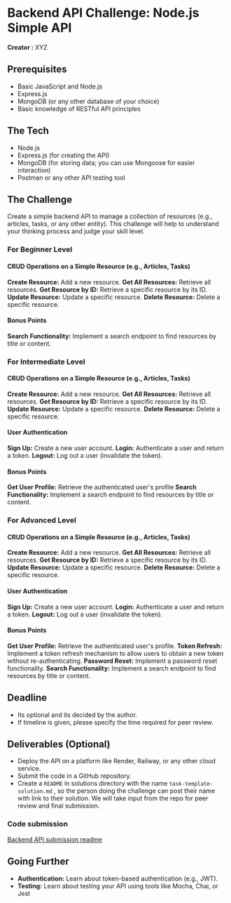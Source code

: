 # Backend API Challenge: Node.js Simple API

**Creator :** XYZ

## Prerequisites

- Basic JavaScript and Node.js
- Express.js
- MongoDB (or any other database of your choice)
- Basic knowledge of RESTful API principles

## The Tech

- Node.js
- Express.js (for creating the API)
- MongoDB (for storing data; you can use Mongoose for easier interaction)
- Postman or any other API testing tool

## The Challenge

Create a simple backend API to manage a collection of resources (e.g., articles, tasks, or any other entity). This challenge will help to understand your thinking process and judge your skill level.

### For Beginner Level

#### CRUD Operations on a Simple Resource (e.g., Articles, Tasks)

**Create Resource:** Add a new resource.
**Get All Resources:** Retrieve all resources.
**Get Resource by ID:** Retrieve a specific resource by its ID.
**Update Resource:** Update a specific resource.
**Delete Resource:** Delete a specific resource.

#### Bonus Points

**Search Functionality:** Implement a search endpoint to find resources by title or content.

### For Intermediate Level

#### CRUD Operations on a Simple Resource (e.g., Articles, Tasks)

**Create Resource:** Add a new resource.
**Get All Resources:** Retrieve all resources.
**Get Resource by ID:** Retrieve a specific resource by its ID.
**Update Resource:** Update a specific resource.
**Delete Resource:** Delete a specific resource.

#### User Authentication

**Sign Up:** Create a new user account.
**Login:** Authenticate a user and return a token.
**Logout:** Log out a user (invalidate the token).

#### Bonus Points

**Get User Profile:** Retrieve the authenticated user's profile
**Search Functionality:** Implement a search endpoint to find resources by title or content.

### For Advanced Level

#### CRUD Operations on a Simple Resource (e.g., Articles, Tasks)

**Create Resource:** Add a new resource.
**Get All Resources:** Retrieve all resources.
**Get Resource by ID:** Retrieve a specific resource by its ID.
**Update Resource:** Update a specific resource.
**Delete Resource:** Delete a specific resource.

#### User Authentication

**Sign Up:** Create a new user account.
**Login:** Authenticate a user and return a token.
**Logout:** Log out a user (invalidate the token).

#### Bonus Points

**Get User Profile:** Retrieve the authenticated user's profile.
**Token Refresh:** Implement a token refresh mechanism to allow users to obtain a new token without re-authenticating.
**Password Reset:** Implement a password reset functionality.
**Search Functionality:** Implement a search endpoint to find resources by title or content.

## Deadline

- Its optional and its decided by the author.
- If timeline is given, please specify the time required for peer review.

## Deliverables (Optional)

- Deploy the API on a platform like Render, Railway, or any other cloud service.
- Submit the code in a GitHub repository.
- Create a `README` in solutions directory with the name `task-template-solution.md` , so the person doing the challenge can post their name with link to their solution. We will take input from the repo for peer review and final submission.

### Code submission

  [Backend API submission readme](../solutions/task-template-submission.md)

## Going Further

- **Authentication:** Learn about token-based authentication (e.g., JWT).
- **Testing:** Learn about testing your API using tools like Mocha, Chai, or Jest
